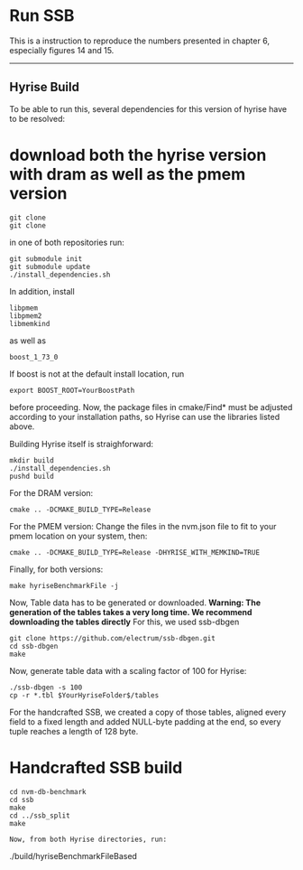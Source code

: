 # Run SSB
This is a instruction to reproduce the numbers presented in chapter 6, especially figures 14 and 15.

---
## Hyrise Build

To be able to run this, several dependencies for this version of hyrise have to be resolved:
# download both the hyrise version with dram as well as the pmem version
```
git clone
git clone
```

in one of both repositories run:
```
git submodule init
git submodule update
./install_dependencies.sh
 ```
In addition, install

```
libpmem
libpmem2
libmemkind
```
as well as 
```
boost_1_73_0
```
If boost is not at the default install location, run 
```
export BOOST_ROOT=YourBoostPath
```
before proceeding.
Now, the package files in cmake/Find* must be adjusted according to your installation paths, so Hyrise can use the libraries listed above.

Building Hyrise itself is straighforward:
```
mkdir build
./install_dependencies.sh
pushd build

```
For the DRAM version:
```
cmake .. -DCMAKE_BUILD_TYPE=Release
```
For the PMEM version:
Change the files in the nvm.json file to fit to your pmem location on your system, then:
```
cmake .. -DCMAKE_BUILD_TYPE=Release -DHYRISE_WITH_MEMKIND=TRUE
```
Finally, for both versions:
```
make hyriseBenchmarkFile -j
```



Now, Table data has to be generated or downloaded.
**Warning: The generation of the tables takes a very long time. We recommend downloading the tables directly**
For this, we used ssb-dbgen
```
git clone https://github.com/electrum/ssb-dbgen.git
cd ssb-dbgen
make
```

Now, generate table data with a scaling factor of 100 for Hyrise:
```
./ssb-dbgen -s 100
cp -r *.tbl $YourHyriseFolder$/tables
```

For the handcrafted SSB, we created a copy of those tables, aligned every field to a fixed length and added NULL-byte padding at the end, so every tuple reaches a length of 128 byte.

# Handcrafted SSB build
```
cd nvm-db-benchmark
cd ssb
make
cd ../ssb_split
make

Now, from both Hyrise directories, run:

```
./build/hyriseBenchmarkFileBased

```